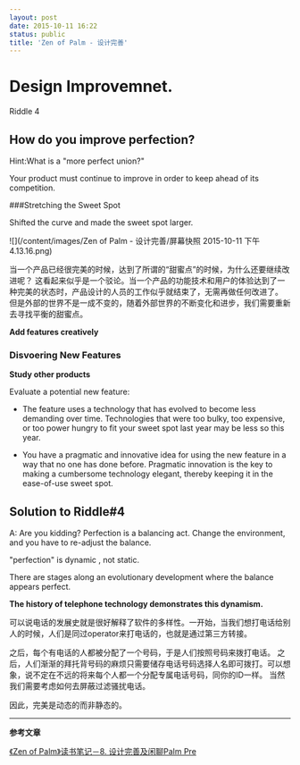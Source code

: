 ```yaml
---
layout: post
date: 2015-10-11 16:22
status: public
title: 'Zen of Palm - 设计完善'
---
```


# Design Improvemnet.

Riddle 4

## How do you improve perfection? 

Hint:What is a "more perfect union?" 

Your product must continue to improve in order to keep ahead of its competition. 

###Stretching the Sweet Spot 

Shifted the curve and made the sweet spot larger. 

![](/content/images/Zen of Palm - 设计完善/屏幕快照 2015-10-11 下午4.13.16.png)

当一个产品已经很完美的时候，达到了所谓的“甜蜜点”的时候，为什么还要继续改进呢？ 这看起来似乎是一个驳论。当一个产品的功能技术和用户的体验达到了一种完美的状态时，产品设计的人员的工作似乎就结束了，无需再做任何改进了。 
但是外部的世界不是一成不变的，随着外部世界的不断变化和进步，我们需要重新去寻找平衡的甜蜜点。 

**Add features creatively**

### Disvoering New Features

**Study other products**

Evaluate a potential new feature: 

* The feature uses a technology that has evolved to become less demanding over time. Technologies that were too bulky, too expensive, or too power hungry to fit your sweet spot last year may be less so this year.


* You have a pragmatic and innovative idea for using the new feature in a way that no one has done before. Pragmatic innovation is the key to making a cumbersome technology elegant, thereby keeping it in the ease-of-use sweet spot.


## Solution to Riddle#4 

A: Are you kidding? Perfection is a balancing act. Change the environment, and you have to re-adjust the balance.

"perfection" is dynamic , not static. 

There are stages along an evolutionary development where the balance appears perfect.


**The history of telephone technology demonstrates this dynamism.**

可以说电话的发展史就是很好解释了软件的多样性。一开始，当我们想打电话给别人的时候，人们是同过operator来打电话的，也就是通过第三方转接。
 
之后，每个有电话的人都被分配了一个号码，于是人们按照号码来拨打电话。 之后，人们渐渐的拜托背号码的麻烦只需要储存电话号码选择人名即可拨打。可以想象，说不定在不远的将来每个人都一个分配专属电话号码，同你的ID一样。 当然我们需要考虑如何去屏蔽过滤骚扰电话。  

因此，完美是动态的而非静态的。

********

**参考文章**

[《Zen of Palm》读书笔记－8. 设计完善及闲聊Palm Pre](http://dingyu.me/post/92901141861/zen-of-palm-notes-8)

